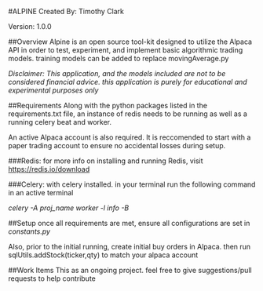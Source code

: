 #ALPINE
Created By: Timothy Clark

Version: 1.0.0

##Overview
Alpine is an open source tool-kit designed to utilize the Alpaca API in order to test, experiment, and 
implement basic algorithmic trading models. training models can be added to replace movingAverage.py

*Disclaimer: This application, and the models included are not to be considered financial advice. this application is 
purely for educational and experimental purposes only*

##Requirements
Along with the python packages listed in the requirements.txt file, an instance of redis needs to be running as well as
a running celery beat and worker.

An active Alpaca account is also required. It is reccomended to start with a paper trading account to ensure no 
accidental losses during setup.

###Redis:
for more info on installing and running Redis, visit https://redis.io/download 

###Celery:
with celery installed. in your terminal run the following command in an active terminal

*celery -A proj_name worker -l info -B*

##Setup
once all requirements are met, ensure all configurations are set in *constants.py*

Also, prior to the initial running, create initial buy orders in Alpaca. then run 
sqlUtils.addStock(ticker,qty) to match your alpaca account 

##Work Items
This as an ongoing project. feel free to give suggestions/pull requests to help contribute 